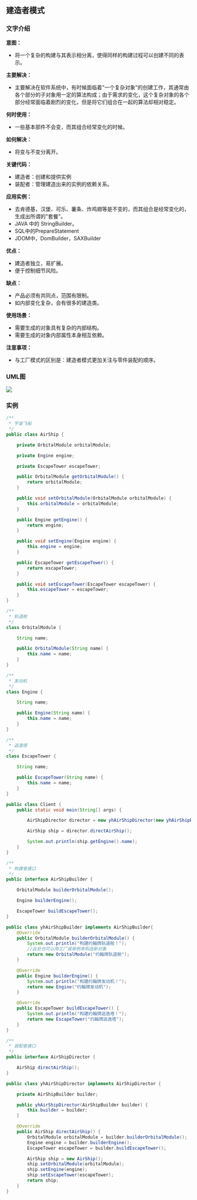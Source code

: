 ## 建造者模式

### 文字介绍

**意图：**

- 将一个复杂的构建与其表示相分离，使得同样的构建过程可以创建不同的表示。

**主要解决：**

- 主要解决在软件系统中，有时候面临着"一个复杂对象"的创建工作，其通常由各个部分的子对象用一定的算法构成；由于需求的变化，这个复杂对象的各个部分经常面临着剧烈的变化，但是将它们组合在一起的算法却相对稳定。

**何时使用：**

- 一些基本部件不会变，而其组合经常变化的时候。

**如何解决：**

- 将变与不变分离开。

**关键代码：**

- 建造者：创建和提供实例
- 装配者：管理建造出来的实例的依赖关系。

**应用实例：**

- 去肯德基，汉堡、可乐、薯条、炸鸡翅等是不变的，而其组合是经常变化的，生成出所谓的"套餐"。 
- JAVA 中的 StringBuilder。
- SQL中的PrepareStatement
- JDOM中，DomBuilder，SAXBuilder

**优点：**

- 建造者独立，易扩展。
- 便于控制细节风险。

**缺点：**

- 产品必须有共同点，范围有限制。 
- 如内部变化复杂，会有很多的建造类。

**使用场景：** 

- 需要生成的对象具有复杂的内部结构。 
- 需要生成的对象内部属性本身相互依赖。

**注意事项：**

- 与工厂模式的区别是：建造者模式更加关注与零件装配的顺序。

### UML图

![](https://i.imgur.com/sZ9cI5b.png)

### 实例

```java
/**
 * 宇宙飞船
 */
public class AirShip {

    private OrbitalModule orbitalModule;

    private Engine engine;

    private EscapeTower escapeTower;

    public OrbitalModule getOrbitalModule() {
        return orbitalModule;
    }

    public void setOrbitalModule(OrbitalModule orbitalModule) {
        this.orbitalModule = orbitalModule;
    }

    public Engine getEngine() {
        return engine;
    }

    public void setEngine(Engine engine) {
        this.engine = engine;
    }

    public EscapeTower getEscapeTower() {
        return escapeTower;
    }

    public void setEscapeTower(EscapeTower escapeTower) {
        this.escapeTower = escapeTower;
    }
}

/**
 * 轨道舱
 */
class OrbitalModule {

    String name;

    public OrbitalModule(String name) {
        this.name = name;
    }
}

/**
 * 发动机
 */
class Engine {

    String name;

    public Engine(String name) {
        this.name = name;
    }
}

/**
 * 逃逸塔
 */
class EscapeTower {

    String name;

    public EscapeTower(String name) {
        this.name = name;
    }
}
```

```java
public class Client {
    public static void main(String[] args) {

        AirShipDirector director = new yhAirShipDirector(new yhAirShipBuilder());

        AirShip ship = director.directAirShip();

        System.out.println(ship.getEngine().name);
    }
}
```

```java
/**
 * 构建者接口
 */
public interface AirShipBuilder {

    OrbitalModule builderOrbitalModule();

    Engine builderEngine();

    EscapeTower buildEscapeTower();
}
```

```java
public class yhAirShipBuilder implements AirShipBuilder{
    @Override
    public OrbitalModule builderOrbitalModule() {
        System.out.println("构建约翰牌轨道舱！");
        //此处也可以用工厂或单例来构造新对象
        return new OrbitalModule("约翰牌轨道舱");
    }

    @Override
    public Engine builderEngine() {
        System.out.println("构建约翰牌发动机！");
        return new Engine("约翰牌发动机");
    }

    @Override
    public EscapeTower buildEscapeTower() {
        System.out.println("构建约翰牌逃逸塔！");
        return new EscapeTower("约翰牌逃逸塔");
    }
}
```

```java
/**
 * 装配者接口
 */
public interface AirShipDirector {

    AirShip directAirShip();
}
```

```java
public class yhAirShipDirector implements AirShipDirector {

    private AirShipBuilder builder;

    public yhAirShipDirector(AirShipBuilder builder) {
        this.builder = builder;
    }

    @Override
    public AirShip directAirShip() {
        OrbitalModule orbitalModule = builder.builderOrbitalModule();
        Engine engine = builder.builderEngine();
        EscapeTower escapeTower = builder.buildEscapeTower();

        AirShip ship = new AirShip();
        ship.setOrbitalModule(orbitalModule);
        ship.setEngine(engine);
        ship.setEscapeTower(escapeTower);
        return ship;
    }
}
```

